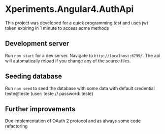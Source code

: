 # Xperiments.Angular4.AuthApi

This project was developed for a quick programming test and uses jwt token expiring in 1 minute to access some methods

## Development server

Run `npm start` for a dev server. Navigate to `http://localhost:6799/`. The api will automatically reload if you change any of the source files.

## Seeding database

Run `npm seed` to seed the database with some data with default credential teste@teste (user: teste // password: teste) 


## Further improvements

Due implementation of OAuth 2 protocol and as always some code refactoring
